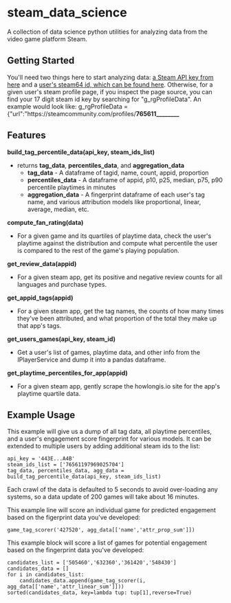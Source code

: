 # steam_data_science
A collection of data science python utilities for analyzing data from the video game platform Steam.

## Getting Started
You'll need two things here to start analyzing data: [a Steam API key from here](https://steamcommunity.com/dev/apikey) and a [user's steam64 id, which can be found here]( https://steamid.xyz/).  Otherwise, for a given user's steam profile page, if you inspect the page source, you can find your 17 digit steam id key by searching for "g_rgProfileData". An example would look like: g_rgProfileData = {"url":"https:\/\/steamcommunity.com\/profiles\/**765611________**


## Features
__build_tag_percentile_data(api_key, steam_ids_list)__
* returns __tag_data__, __percentiles_data__, and __aggregation_data__
  * __tag_data__ - A dataframe of tagid, name, count, appid, proportion
  * __percentiles_data__ - A dataframe of appid, p10, p25, median, p75, p90 percentile playtimes in minutes
  * __aggregation_data__ - A fingerprint dataframe of each user's tag name, and various attribution models like proportional, linear, average, median, etc.

__compute_fan_rating(data)__
* For a given game and its quartiles of playtime data, check the user's playtime against the distribution and compute what percentile the user is compared to the rest of the game's playing population.

__get_review_data(appid)__
* For a given steam app, get its positive and negative review counts for all languages and purchase types.

__get_appid_tags(appid)__
* For a given steam app, get the tag names, the counts of how many times they've been attributed, and what proportion of the total they make up that app's tags.

__get_users_games(api_key, steam_id)__
* Get a user's list of games, playtime data, and other info from the IPlayerService and dump it into a pandas dataframe.

__get_playtime_percentiles_for_app(appid)__
* For a given steam app, gently scrape the howlongis.io site for the app's playtime quartile data. 


## Example Usage

This example will give us a dump of all tag data, all playtime percentiles, and a user's engagement score fingerprint for various models. It can be extended to multiple users by adding additional steam ids to the list:

```
api_key = '443E...A4B'
steam_ids_list = ['76561197969025704']
tag_data, percentiles_data, agg_data = build_tag_percentile_data(api_key, steam_ids_list)
```

Each crawl of the data is defaulted to 5 seconds to avoid over-loading any systems, so a data update of 200 games will take about 16 minutes.

This example line will score an individual game for predicted engagement based on the figerprint data you've developed:

```
game_tag_scorer('427520', agg_data[['name','attr_prop_sum']])
```


This example block will score a list of games for potential engagement based on the fingerprint data you've developed:

```
candidates_list = ['505460','632360','361420','548430']
candidates_data = []
for i in candidates_list:
    candidates_data.append(game_tag_scorer(i, agg_data[['name','attr_linear_sum']]))
sorted(candidates_data, key=lambda tup: tup[1],reverse=True)
```
